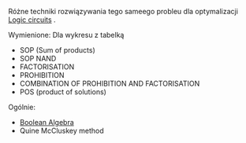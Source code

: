 Różne techniki rozwiązywania tego sameego probleu dla optymalizacji [Logic circuits](../../../zettelkasten/Logic%20circuits.md) .

Wymienione:
Dla wykresu z tabelką
- SOP (Sum of products)
- SOP NAND
- FACTORISATION
- PROHIBITION
- COMBINATION OF PROHIBITION AND FACTORISATION
- POS (product of solutions)

Ogólnie:
- [Boolean Algebra](../../../zettelkasten/Boolean%20Algebra.md)
- Quine McCluskey method

